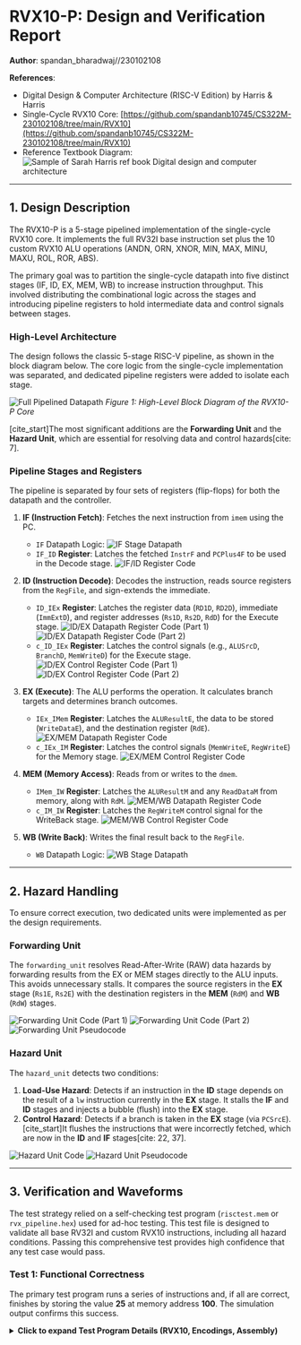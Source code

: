 # RVX10-P: Design and Verification Report

**Author**: spandan_bharadwaj//230102108

**References**:
* Digital Design & Computer Architecture (RISC-V Edition) by Harris & Harris
* Single-Cycle RVX10 Core: [https://github.com/spandanb10745/CS322M-230102108/tree/main/RVX10](https://github.com/spandanb10745/CS322M-230102108/tree/main/RVX10)
* Reference Textbook Diagram:
    ![Sample of Sarah Harris ref book Digital design and computer architecture](https://github.com/user-attachments/assets/87863e0f-9cb3-4b95-a4ff-1014210ddfe1)

---

## 1. Design Description

The RVX10-P is a 5-stage pipelined implementation of the single-cycle RVX10 core. It implements the full RV32I base instruction set plus the 10 custom RVX10 ALU operations (ANDN, ORN, XNOR, MIN, MAX, MINU, MAXU, ROL, ROR, ABS).

The primary goal was to partition the single-cycle datapath into five distinct stages (IF, ID, EX, MEM, WB) to increase instruction throughput. This involved distributing the combinational logic across the stages and introducing pipeline registers to hold intermediate data and control signals between stages.

### High-Level Architecture

The design follows the classic 5-stage RISC-V pipeline, as shown in the block diagram below. The core logic from the single-cycle implementation was separated, and dedicated pipeline registers were added to isolate each stage.

![Full Pipelined Datapath](https://github.com/user-attachments/assets/b30e0af6-e2ff-43d2-aaca-5209e3659a5a)
*Figure 1: High-Level Block Diagram of the RVX10-P Core*

[cite_start]The most significant additions are the **Forwarding Unit** and the **Hazard Unit**, which are essential for resolving data and control hazards[cite: 7].

### Pipeline Stages and Registers

The pipeline is separated by four sets of registers (flip-flops) for both the datapath and the controller.

1.  **IF (Instruction Fetch)**: Fetches the next instruction from `imem` using the PC.
    * `IF` Datapath Logic:
        ![IF Stage Datapath](https://github.com/user-attachments/assets/a79442b9-64f6-428f-9b2a-f44436fe925e)
    * `IF_ID` **Register**: Latches the fetched `InstrF` and `PCPlus4F` to be used in the Decode stage.
        ![IF/ID Register Code](https://github.com/user-attachments/assets/4b1bd6b7-6295-4271-9eae-c841fac95c0f)

2.  **ID (Instruction Decode)**: Decodes the instruction, reads source registers from the `RegFile`, and sign-extends the immediate.
    * `ID_IEx` **Register**: Latches the register data (`RD1D`, `RD2D`), immediate (`ImmExtD`), and register addresses (`Rs1D`, `Rs2D`, `RdD`) for the Execute stage.
        ![ID/EX Datapath Register Code (Part 1)](https://github.com/user-attachments/assets/7840d3ba-5395-4d58-b561-043361db5f90)
        ![ID/EX Datapath Register Code (Part 2)](https://github.com/user-attachments/assets/9831c136-7e20-46e3-8b9e-2fb42f62d8bb)
    * `c_ID_IEx` **Register**: Latches the control signals (e.g., `ALUSrcD`, `BranchD`, `MemWriteD`) for the Execute stage.
        ![ID/EX Control Register Code (Part 1)](https://github.com/user-attachments/assets/5f93fa7f-932b-4f54-9b74-7220e972e30c)
        ![ID/EX Control Register Code (Part 2)](https://github.com/user-attachments/assets/ad66b413-26bf-4c1e-97d4-a2462f0f5fb7)

3.  **EX (Execute)**: The ALU performs the operation. It calculates branch targets and determines branch outcomes.
    * `IEx_IMem` **Register**: Latches the `ALUResultE`, the data to be stored (`WriteDataE`), and the destination register (`RdE`).
        ![EX/MEM Datapath Register Code](https://github.com/user-attachments/assets/9d847473-6580-4671-be8d-c1e3af33d5d5)
    * `c_IEx_IM` **Register**: Latches the control signals (`MemWriteE`, `RegWriteE`) for the Memory stage.
        ![EX/MEM Control Register Code](https://github.com/user-attachments/assets/0dfe4a3b-ae3c-421e-942e-40516b7b5415)

4.  **MEM (Memory Access)**: Reads from or writes to the `dmem`.
    * `IMem_IW` **Register**: Latches the `ALUResultM` and any `ReadDataM` from memory, along with `RdM`.
        ![MEM/WB Datapath Register Code](https://github.com/user-attachments/assets/30013c2b-7335-41a4-89d5-458a062ea8a0)
    * `c_IM_IW` **Register**: Latches the `RegWriteM` control signal for the WriteBack stage.
        ![MEM/WB Control Register Code](https://github.com/user-attachments/assets/249196b7-3ba9-451c-8c5d-037b12058110)

5.  **WB (Write Back)**: Writes the final result back to the `RegFile`.
    * `WB` Datapath Logic:
        ![WB Stage Datapath](https://github.com/user-attachments/assets/a60f1966-8a07-4b57-97e4-5a1721dfc5d4)

---

## 2. Hazard Handling

To ensure correct execution, two dedicated units were implemented as per the design requirements.

### Forwarding Unit

The `forwarding_unit` resolves Read-After-Write (RAW) data hazards by forwarding results from the EX or MEM stages directly to the ALU inputs. This avoids unnecessary stalls. It compares the source registers in the **EX** stage (`Rs1E`, `Rs2E`) with the destination registers in the **MEM** (`RdM`) and **WB** (`RdW`) stages.

![Forwarding Unit Code (Part 1)](https://github.com/user-attachments/assets/8a16a1f8-ddb5-4ded-9e4b-7cc70fef41b1)
![Forwarding Unit Code (Part 2)](https://github.com/user-attachments/assets/8e6a7abb-b383-4cfe-a9cb-cfbb2d9642be)
![Forwarding Unit Pseudocode](https://github.com/user-attachments/assets/65fe49bf-ad16-426f-af85-ad0730b6e6d9)

### Hazard Unit

The `hazard_unit` detects two conditions:
1.  **Load-Use Hazard**: Detects if an instruction in the **ID** stage depends on the result of a `lw` instruction currently in the **EX** stage. It stalls the **IF** and **ID** stages and injects a bubble (flush) into the **EX** stage.
2.  **Control Hazard**: Detects if a branch is taken in the **EX** stage (via `PCSrcE`). [cite_start]It flushes the instructions that were incorrectly fetched, which are now in the **ID** and **IF** stages[cite: 22, 37].

![Hazard Unit Code](https://github.com/user-attachments/assets/d46f0cf5-782b-4058-9104-cf81c62ed0f3)
![Hazard Unit Pseudocode](https://github.com/user-attachments/assets/b0f71fbc-3d20-4614-ba31-45843ab14897)

---

## 3. Verification and Waveforms

The test strategy relied on a self-checking test program (`risctest.mem` or `rvx_pipeline.hex`) used for ad-hoc testing. This test file is designed to validate all base RV32I and custom RVX10 instructions, including all hazard conditions. Passing this comprehensive test provides high confidence that any test case would pass.

### Test 1: Functional Correctness

The primary test program runs a series of instructions and, if all are correct, finishes by storing the value **25** at memory address **100**. The simulation output confirms this success.

<details>
<summary><b>Click to expand Test Program Details (RVX10, Encodings, Assembly)</b></summary>

The program exercises both standard RISC-V instructions and the 10 custom RVX10 instructions.

![The RVX10 Instruction Set (10 ops)](https://github.com/user-attachments/assets/8389582a-fc73-4436-9245-5e7963b313ee)
![Encoding Table (Concrete)](https://github.com/user-attachments/assets/62deca4f-a804-4f6e-9954-b0ef7a0dbb8c)

#### Instruction format (R-type style used by RVX10)

Bit positions (MSB left):
